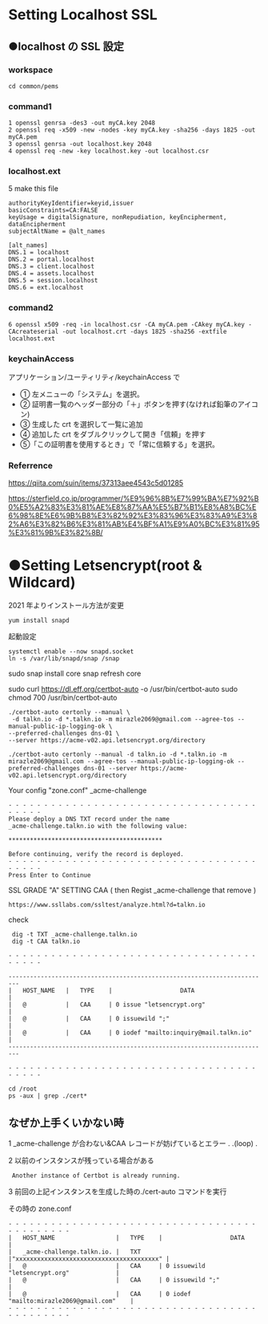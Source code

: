 # Setting Localhost SSL

## ●localhost の SSL 設定

### workspace

```
cd common/pems
```

### command1

```
1 openssl genrsa -des3 -out myCA.key 2048
2 openssl req -x509 -new -nodes -key myCA.key -sha256 -days 1825 -out myCA.pem
3 openssl genrsa -out localhost.key 2048
4 openssl req -new -key localhost.key -out localhost.csr
```

### localhost.ext

5 make this file

```
authorityKeyIdentifier=keyid,issuer
basicConstraints=CA:FALSE
keyUsage = digitalSignature, nonRepudiation, keyEncipherment, dataEncipherment
subjectAltName = @alt_names

[alt_names]
DNS.1 = localhost
DNS.2 = portal.localhost
DNS.3 = client.localhost
DNS.4 = assets.localhost
DNS.5 = session.localhost
DNS.6 = ext.localhost
```

### command2

```
6 openssl x509 -req -in localhost.csr -CA myCA.pem -CAkey myCA.key -CAcreateserial -out localhost.crt -days 1825 -sha256 -extfile localhost.ext
```

### keychainAccess

アプリケーション/ユーティリティ/keychainAccess で

- ① 左メニューの「システム」を選択。
- ② 証明書一覧のヘッダー部分の「＋」ボタンを押す(なければ鉛筆のアイコン)
- ③ 生成した crt を選択して一覧に追加
- ④ 追加した crt をダブルクリックして開き「信頼」を押す
- ⑤「この証明書を使用するとき」で「常に信頼する」を選択。

### Referrence

https://qiita.com/suin/items/37313aee4543c5d01285

https://sterfield.co.jp/programmer/%E9%96%8B%E7%99%BA%E7%92%B0%E5%A2%83%E3%81%AE%E8%87%AA%E5%B7%B1%E8%A8%BC%E6%98%8E%E6%9B%B8%E3%82%92%E3%83%96%E3%83%A9%E3%82%A6%E3%82%B6%E3%81%AB%E4%BF%A1%E9%A0%BC%E3%81%95%E3%81%9B%E3%82%8B/

# ●Setting Letsencrypt(root & Wildcard)

2021 年よりインストール方法が変更

```
yum install snapd
```

起動設定

```
systemctl enable --now snapd.socket
ln -s /var/lib/snapd/snap /snap
```

sudo snap install core
snap refresh core

sudo curl https://dl.eff.org/certbot-auto -o /usr/bin/certbot-auto
sudo chmod 700 /usr/bin/certbot-auto

```
./certbot-auto certonly --manual \
 -d talkn.io -d *.talkn.io -m mirazle2069@gmail.com --agree-tos --manual-public-ip-logging-ok \
--preferred-challenges dns-01 \
--server https://acme-v02.api.letsencrypt.org/directory
```

```
./certbot-auto certonly --manual -d talkn.io -d *.talkn.io -m mirazle2069@gmail.com --agree-tos --manual-public-ip-logging-ok --preferred-challenges dns-01 --server https://acme-v02.api.letsencrypt.org/directory
```

Your config "zone.conf" \_acme-challenge

```
- - - - - - - - - - - - - - - - - - - - - - - - - - - - - - - - - - - - - - - -
Please deploy a DNS TXT record under the name
_acme-challenge.talkn.io with the following value:

*******************************************

Before continuing, verify the record is deployed.
- - - - - - - - - - - - - - - - - - - - - - - - - - - - - - - - - - - - - - - -
Press Enter to Continue
```

SSL GRADE "A" SETTING CAA ( then Regist \_acme-challenge that remove )

```
https://www.ssllabs.com/ssltest/analyze.html?d=talkn.io
```

check

```
 dig -t TXT _acme-challenge.talkn.io
 dig -t CAA talkn.io
```

```
- - - - - - - - - - - - - - - - - - - - - - - - - - - - - - - - - - - - - - - -

-------------------------------------------------------------------------
|   HOST_NAME   |   TYPE    |                   DATA                    |
|   @           |   CAA     | 0 issue "letsencrypt.org"                 |
|   @           |   CAA     | 0 issuewild ";"                           |
|   @           |   CAA     | 0 iodef "mailto:inquiry@mail.talkn.io"    |
-------------------------------------------------------------------------

- - - - - - - - - - - - - - - - - - - - - - - - - - - - - - - - - - - - - - - -

cd /root
ps -aux | grep ./cert*
```

## なぜか上手くいかない時

1 \_acme-challenge が合わない&CAA レコードが妨げているとエラー
.
.(loop)
.

2 以前のインスタンスが残っている場合がある

```
 Another instance of Certbot is already running.
```

3 前回の上記インスタンスを生成した時の./cert-auto コマンドを実行

その時の zone.conf

```
- - - - - - - - - - - - - - - - - - - - - - - - - - - - - - - - - - - - - - - - - - - -
|   HOST_NAME                 |   TYPE    |                   DATA                    |
|   _acme-challenge.talkn.io. |   TXT     |"xxxxxxxxxxxxxxxxxxxxxxxxxxxxxxxxxxxxxxxx" |
|   @                         |   CAA     | 0 issuewild "letsencrypt.org"             |
|   @                         |   CAA     | 0 issuewild ";"                           |
|   @                         |   CAA     | 0 iodef "mailto:mirazle2069@gmail.com"    |
- - - - - - - - - - - - - - - - - - - - - - - - - - - - - - - - - - - - - - - - - - - -
```
